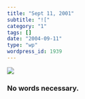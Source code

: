 ```yaml
---
title: "Sept 11, 2001"
subtitle: "!["
category: "1"
tags: []
date: "2004-09-11"
type: "wp"
wordpress_id: 1939
---
```

[![](https://i0.wp.com/s3.media.squarespace.com/production/1075723/12829350/weblogs/archives/r2021420482%5B1%5D-thumb.jpg?resize=360%2C450)](http://s3.media.squarespace.com/production/1075723/12829350/weblogs/archives/r2021420482%5B1%5D.html)
### No words necessary.